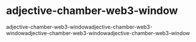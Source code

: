 # adjective-chamber-web3-window
adjective-chamber-web3-windowadjective-chamber-web3-windowadjective-chamber-web3-windowadjective-chamber-web3-window
